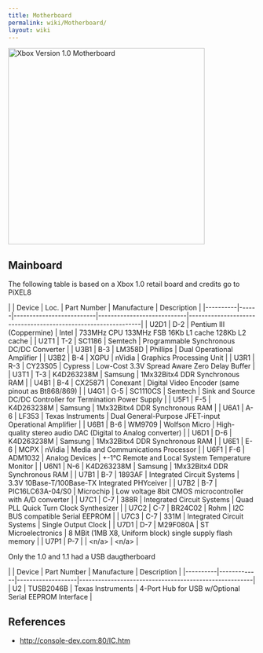 ```yaml
---
title: Motherboard
permalink: wiki/Motherboard/
layout: wiki
---
```


<img src="Xbox-Motherboard-BR.jpg" title="Xbox Version 1.0 Motherboard" alt="Xbox Version 1.0 Motherboard" width="400" />

Mainboard
---------

The following table is based on a Xbox 1.0 retail board and credits go
to PiXEL8

| | Device | Loc. | Part Number              | Manufacture                | Description                                                   |
|----------|------|--------------------------|----------------------------|---------------------------------------------------------------|
| U2D1     | D-2  | Pentium III (Coppermine) | Intel                      | 733MHz CPU 133MHz FSB 16Kb L1 cache 128Kb L2 cache            |
| U2T1     | T-2  | SC1186                   | Semtech                    | Programmable Synchronous DC/DC Converter                      |
| U3B1     | B-3  | LM358D                   | Phillips                   | Dual Operational Amplifier                                    |
| U3B2     | B-4  | XGPU                     | nVidia                     | Graphics Processing Unit                                      |
| U3R1     | R-3  | CY23S05                  | Cypress                    | Low-Cost 3.3V Spread Aware Zero Delay Buffer                  |
| U3T1     | T-3  | K4D263238M               | Samsung                    | 1Mx32Bitx4 DDR Synchronous RAM                                |
| U4B1     | B-4  | CX25871                  | Conexant                   | Digital Video Encoder (same pinout as Bt868/869)              |
| U4G1     | G-5  | SC1110CS                 | Semtech                    | Sink and Source DC/DC Controller for Termination Power Supply |
| U5F1     | F-5  | K4D263238M               | Samsung                    | 1Mx32Bitx4 DDR Synchronous RAM                                |
| U6A1     | A-6  | LF353                    | Texas Instruments          | Dual General-Purpose JFET-input Operational Amplifier         |
| U6B1     | B-6  | WM9709                   | Wolfson Micro              | High-quality stereo audio DAC (Digital to Analog converter)   |
| U6D1     | D-6  | K4D263238M               | Samsung                    | 1Mx32Bitx4 DDR Synchronous RAM                                |
| U6E1     | E-6  | MCPX                     | nVidia                     | Media and Communications Processor                            |
| U6F1     | F-6  | ADM1032                  | Analog Devices             | +-1°C Remote and Local System Temperature Monitor             |
| U6N1     | N-6  | K4D263238M               | Samsung                    | 1Mx32Bitx4 DDR Synchronous RAM                                |
| U7B1     | B-7  | 1893AF                   | Integrated Circuit Systems | 3.3V 10Base-T/100Base-TX Integrated PHYceiver                 |
| U7B2     | B-7  | PIC16LC63A-04/S0         | Microchip                  | Low voltage 8bit CMOS microcontroller with A/D converter      |
| U7C1     | C-7  | 388R                     | Integrated Circuit Systems | Quad PLL Quick Turn Clock Synthesizer                         |
| U7C2     | C-7  | BR24C02                  | Rohm                       | I2C BUS compatible Serial EEPROM                              |
| U7C3     | C-7  | 331M                     | Integrated Circuit Systems | Single Output Clock                                           |
| U7D1     | D-7  | M29F080A                 | ST Microelectronics        | 8 MBit (1MB X8, Uniform block) single supply flash memory     |
| U7P1     | P-7  | <empty>                  | <n/a>                      | <n/a>                                                         |

Only the 1.0 and 1.1 had a USB daugtherboard

| | Device | Part Number | Manufacture       | Description                                           |
|----------|-------------|-------------------|-------------------------------------------------------|
| U2       | TUSB2046B   | Texas Instruments | 4-Port Hub for USB w/Optional Serial EEPROM Interface |

References
----------

-   [<http://console-dev.com:80/IC.htm>](https://web.archive.org/web/20040826151041/http://console-dev.com:80/IC.htm)

